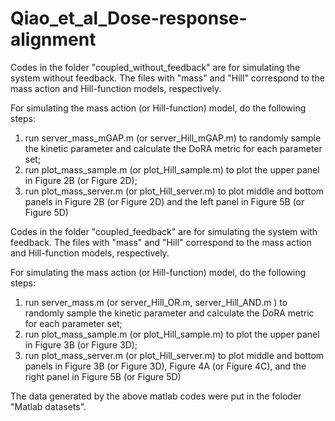 # Qiao_et_al_Dose-response-alignment
Codes in the folder "coupled_without_feedback" are for simulating the system without feedback. 
The files with "mass" and "Hill" correspond to the mass action and Hill-function models, respectively.

For simulating the mass action (or Hill-function) model, do the following steps:
1. run server_mass_mGAP.m (or server_Hill_mGAP.m) to randomly sample the kinetic parameter and calculate the DoRA metric for each parameter set;
2. run plot_mass_sample.m (or plot_Hill_sample.m) to plot the upper panel in Figure 2B (or Figure 2D);
3. run plot_mass_server.m (or plot_Hill_server.m) to plot middle and bottom panels in Figure 2B (or Figure 2D) and the left panel in Figure 5B (or Figure 5D)


Codes in the folder "coupled_feedback" are for simulating the system with feedback. 
The files with "mass" and "Hill" correspond to the mass action and Hill-function models, respectively.

For simulating the mass action (or Hill-function) model, do the following steps:
1. run server_mass.m (or server_Hill_OR.m, server_Hill_AND.m ) to randomly sample the kinetic parameter and calculate the DoRA metric for each parameter set;
2. run plot_mass_sample.m (or plot_Hill_sample.m) to plot the upper panel in Figure 3B (or Figure 3D);
3. run plot_mass_server.m (or plot_Hill_server.m) to plot middle and bottom panels in Figure 3B (or Figure 3D), Figure 4A (or Figure 4C), and the right panel in Figure 5B (or Figure 5D)


The data generated by the above matlab codes were put in the foloder "Matlab datasets".
